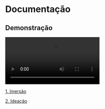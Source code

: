 # Documentação

## Demonstração

<video controls>

<source src="/usage_example.mp4" type="video/mp4">
Seu navegador não suporta o elemento de vídeo.
</video>

[1. Imersão](./imersao/index)

[2. Ideação](./ideacao/index)
